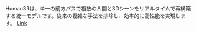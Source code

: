Human3Rは、単一の前方パスで複数の人間と3Dシーンをリアルタイムで再構築する統一モデルです。従来の複雑な手法を排除し、効率的に高性能を実現します。
[Link](http://arxiv.org/abs/2510.06219v1)

